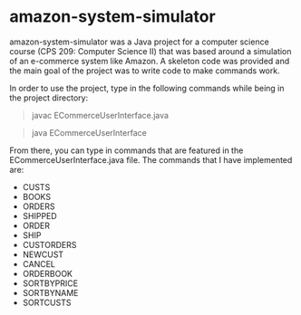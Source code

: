 # amazon-system-simulator

amazon-system-simulator was a Java project for a computer science course (CPS 209: Computer Science II) that was based around a simulation of an e-commerce system like Amazon. A skeleton code was provided and the main goal of the project was to write code to make commands work.


  
  In order to use the project, type in the following commands while being in the project directory:
  > javac ECommerceUserInterface.java
  
  > java ECommerceUserInterface
  
  From there, you can type in commands that are featured in the ECommerceUserInterface.java file.
  The commands that I have implemented are:
  - CUSTS
  - BOOKS
  - ORDERS
  - SHIPPED
  - ORDER
  - SHIP
  - CUSTORDERS
  - NEWCUST
  - CANCEL
  - ORDERBOOK
  - SORTBYPRICE
  - SORTBYNAME
  - SORTCUSTS
